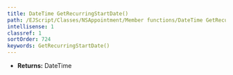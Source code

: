 ```yaml
---
title: DateTime GetRecurringStartDate()
path: /EJScript/Classes/NSAppointment/Member functions/DateTime GetRecurringStartDate()
intellisense: 1
classref: 1
sortOrder: 724
keywords: GetRecurringStartDate()
---
```



* **Returns:** DateTime


